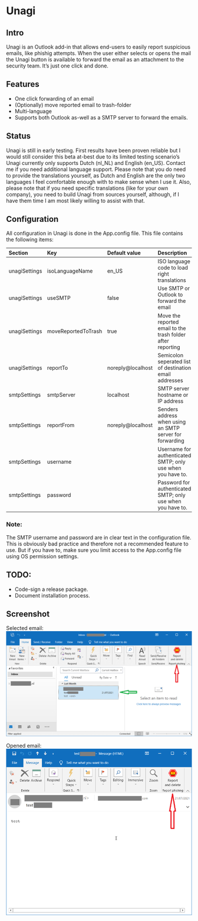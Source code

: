 # Unagi

## Intro
Unagi is an Outlook add-in that allows end-users to easily report suspicious emails, like phishig attempts. When the user either selects or opens the mail the Unagi button is available to forward the email as an attachment to the security team. It’s just one click and done. 

## Features
- One click forwarding of an email
- (Optionally) move reported email to trash-folder
- Multi-language
- Supports both Outlook as-well as a SMTP server to forward the emails.

## Status
Unagi is still in early testing. First results have been proven reliable but I would still consider this beta at-best due to its limited testing scenario’s
Unagi currently only supports Dutch (nl_NL) and English (en_US). Contact me if you need additional language support. Please note that you do need to provide the translations yourself, as Dutch and English are the only two languages I feel comfortable enough with to make sense when I use it. Also, please note that if you need specific translations (like for your own company), you need to build Unagi from sources yourself, although, if I have them time I am most likely willing to assist with that.

## Configuration
All configuration in Unagi is done in the App.config file. This file contains the following items:

| Section       | Key                 | Default value     | Description                                                 |
| :------------ | :------------------ | :---------------- | :---------------------------------------------------------- |
| unagiSettings | isoLanguageName     | en_US             | ISO language code to load right translations                |
| unagiSettings | useSMTP             | false             | Use SMTP or Outlook to forward the email                    |
| unagiSettings | moveReportedToTrash | true              | Move the reported email to the trash folder after reporting |
| unagiSettings | reportTo            | noreply@localhost | Semicolon seperated list of destination email addresses     |
| smtpSettings  | smtpServer          | localhost         | SMTP server hostname or IP address                          |
| smtpSettings  | reportFrom          | noreply@localhost | Senders address when using an SMTP server for forwarding    |
| smtpSettings  | username            | <none>            | Username for authenticated SMTP; only use when you have to. |
| smtpSettings  | password            | <none>            | Password for authenticated SMTP; only use when you have to. |

### Note:
The SMTP username and password are in clear text in the configuration file. This is obviously bad practice and therefore not a recommended feature to use. But if you have to, make sure you limit access to the App.config file using OS permission settings.


## TODO:
- Code-sign a release package.
- Document installation process.

## Screenshot
Selected email:
![Selected email](/ScreenShots/unagi-screenshot1.png)

Opened email:
![Opened email](/ScreenShots/unagi-screenshot2.png)


